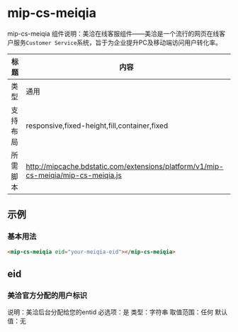 # mip-cs-meiqia

mip-cs-meiqia 组件说明：美洽在线客服组件——美洽是一个流行的网页在线客户服务`Customer Service`系统，旨于为企业提升PC及移动端访问用户转化率。

标题|内容
----|----
类型|通用
支持布局|responsive,fixed-height,fill,container,fixed
所需脚本|http://mipcache.bdstatic.com/extensions/platform/v1/mip-cs-meiqia/mip-cs-meiqia.js

## 示例

### 基本用法
```html
<mip-cs-meiqia eid="your-meiqia-eid"></mip-cs-meiqia>
```

## eid

### 美洽官方分配的用户标识

说明：美洽后台分配给您的entid
必选项：是
类型：字符串
取值范围：任何
默认值：无

